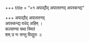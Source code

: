 +++
title = "०१ अपाद्यौद् अपाततनद् अपस्कन्द्य"

+++
अपाद्यौद् अपाततनद्  
अपस्कन्द्य वधेद् अहिम् ।  
कल्याण्या यथा स्मितं  
शम् उ नः सन्तु विद्युतः ॥